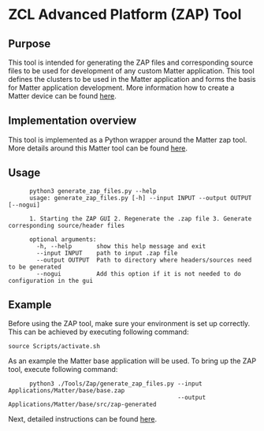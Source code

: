 # ZCL Advanced Platform (ZAP) Tool

## Purpose

This tool is intended for generating the ZAP files and corresponding source files to be used for development of any
custom Matter application. This tool defines the clusters to be used in the Matter application and forms the basis for
Matter application development. More information how to create a Matter device can be found
[here](../../Applications/Matter/base/README.md#creating-matter-device).


## Implementation overview

This tool is implemented as a Python wrapper around the Matter zap tool. More details around this
Matter tool can be found [here](https://github.com/project-chip/zap/tree/master).

## Usage


```
      python3 generate_zap_files.py --help
      usage: generate_zap_files.py [-h] --input INPUT --output OUTPUT [--nogui]

      1. Starting the ZAP GUI 2. Regenerate the .zap file 3. Generate corresponding source/header files

      optional arguments:
        -h, --help       show this help message and exit
        --input INPUT    path to input .zap file
        --output OUTPUT  Path to directory where headers/sources need to be generated
        --nogui          Add this option if it is not needed to do configuration in the gui
```

## Example

Before using the ZAP tool, make sure your environment is set up correctly. This can be achieved by executing
following command:

```
source Scripts/activate.sh
```

As an example the Matter base application will be used. To bring up the ZAP tool, execute following command:

```
      python3 ./Tools/Zap/generate_zap_files.py --input Applications/Matter/base/base.zap
                                                --output Applications/Matter/base/src/zap-generated
```

Next, detailed instructions can be found [here](../../Applications/Matter/base/README.md#creating-matter-device).
